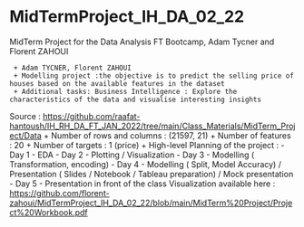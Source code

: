 # MidTermProject_IH_DA_02_22
MidTerm Project for the Data Analysis FT Bootcamp, Adam Tycner and Florent ZAHOUI


     + Adam TYCNER, Florent ZAHOUI
     + Modelling project :the objective is to predict the selling price of houses based on the available features in the dataset
     + Additional tasks: Business Intelligence : Explore the characteristics of the data and visualise interesting insights 
Source : https://github.com/raafat-hantoush/IH_RH_DA_FT_JAN_2022/tree/main/Class_Materials/MidTerm_Project/Data
     + Number of rows and columns : (21597, 21)
     + Number of features : 20
     + Number of targets : 1 (price)
     + High-level Planning of the project :
         - Day 1 - EDA
         - Day 2 - Plotting / Visualization
         - Day 3 - Modelling ( Transformation, encoding)
         - Day 4 - Modelling ( Split, Model Accuracy) / Presentation ( Slides / Notebook / Tableau preparation) / Mock presentation
         - Day 5 - Presentation in front of the class
Visualization available here : https://github.com/florent-zahoui/MidTermProject_IH_DA_02_22/blob/main/MidTerm%20Project/Project%20Workbook.pdf
